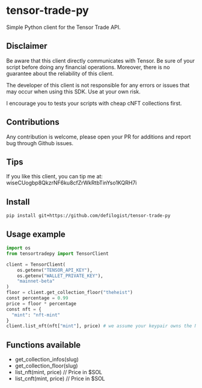 # tensor-trade-py

Simple Python client for the Tensor Trade API.

## Disclaimer

Be aware that this client directly communicates with Tensor. Be sure of your
script before doing any financial operations. Moreover, there is no guarantee
about the reliability of this client.

The developer of this client is not responsible for any errors or issues that
may occur when using this SDK. Use at your own risk.

I encourage you to tests your scripts with cheap cNFT collections first.

## Contributions

Any contribution is welcome, please open your PR for additions and report bug
through Github issues.

## Tips

If you like this client, you can tip me at: wiseCUogbp8QkzrNF6ku8cfZrWkRtbTinYso1KQRH7i


## Install

```
pip install git+https://github.com/defilogist/tensor-trade-py
```

## Usage example

```python
import os
from tensortradepy import TensorClient

client = TensorClient(
    os.getenv("TENSOR_API_KEY"),
    os.getenv("WALLET_PRIVATE_KEY"),
    "mainnet-beta"
)
floor = client.get_collection_floor("theheist")
const percentage = 0.99
price = floor * percentage
const nft = {
  "mint": "nft-mint"
}
client.list_nft(nft["mint"], price) # we assume your keypair owns the NFT.
```

## Functions available

* get\_collection\_infos(slug)
* get\_collection\_floor(slug)
* list\_nft(mint, price) // Price in $SOL
* list\_cnft(mint, price) // Price in $SOL
